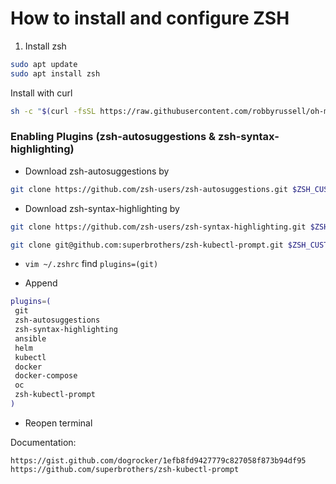 # How to install and configure ZSH
1. Install zsh
```bash
sudo apt update
sudo apt install zsh
```

Install with curl
```bash
sh -c "$(curl -fsSL https://raw.githubusercontent.com/robbyrussell/oh-my-zsh/master/tools/install.sh)"
```
 ### Enabling Plugins (zsh-autosuggestions & zsh-syntax-highlighting)

 - Download zsh-autosuggestions by
 
 ```bash
 git clone https://github.com/zsh-users/zsh-autosuggestions.git $ZSH_CUSTOM/plugins/zsh-autosuggestions
 ```
 
 - Download zsh-syntax-highlighting by
 
 ```bash
 git clone https://github.com/zsh-users/zsh-syntax-highlighting.git $ZSH_CUSTOM/plugins/zsh-syntax-highlighting
 ```
 ```bash
 git clone git@github.com:superbrothers/zsh-kubectl-prompt.git $ZSH_CUSTOM/plugins/zsh-kubectl-prompt
 ```

  - `vim ~/.zshrc` find `plugins=(git)`
 
 - Append 
 ```bash
plugins=(
  git
  zsh-autosuggestions
  zsh-syntax-highlighting
  ansible
  helm
  kubectl
  docker
  docker-compose
  oc
  zsh-kubectl-prompt
)
 ```
  
 - Reopen terminal

 Documentation:
 
 `https://gist.github.com/dogrocker/1efb8fd9427779c827058f873b94df95`
 `https://github.com/superbrothers/zsh-kubectl-prompt`
